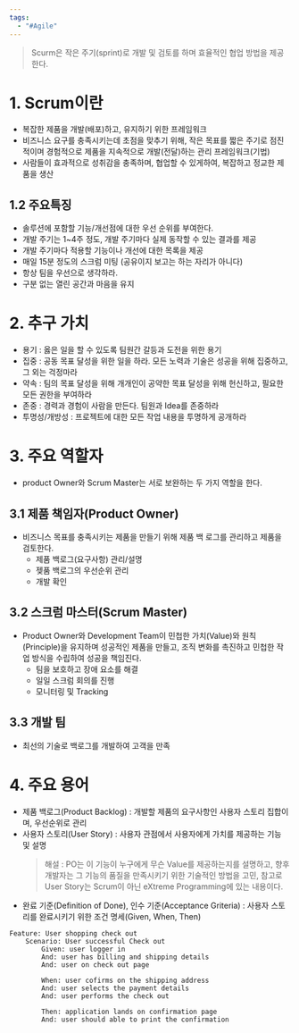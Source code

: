 ```yaml
---
tags:
  - "#Agile"
---
```

> Scurm은 작은 주기(sprint)로 개발 및 검토를 하며 효율적인 협업 방법을 제공한다.

# 1. Scrum이란
- 복잡한 제품을 개발(배포)하고, 유지하기 위한 프레임워크
- 비즈니스 요구를 충족시키는데 초점을 맞추기 위해, 작은 목표를 짧은 주기로 점진적이며 경험적으로 제품을 지속적으로 개발(전달)하는 관리 프레임워크(기법)
- 사람들이 효과적으로 성취감을 충족하며, 협업할 수 있게하여, 복잡하고 정교한 제품을 생산
## 1.2 주요특징
- 솔루션에 포함할 기능/개선점에 대한 우선 순위를 부여한다.
- 개발 주기는 1~4주 정도, 개발 주기마다 실제 동작할 수 있는 결과를 제공
- 개발 주기마다 적용할 기능이나 개선에 대한 목록을 제공
- 매일 15분 정도의 스크럼 미팅 (공유이지 보고는 하는 자리가 아니다)
- 항상 팀을 우선으로 생각하라.
- 구분 없는 열린 공간과 마음을 유지
# 2. 추구 가치
- 용기 : 옳은 일을 할 수 있도록 팀원간 갈등과 도전을 위한 용기
- 집중 : 공동 목표 달성을 위한 일을 하라. 모든 노력과 기술은 성공을 위해 집중하고, 그 외는 걱정마라
- 약속 : 팀의 목표 달성을 위해 개개인이 공약한 목표 달성을 위해 헌신하고, 필요한 모든 권한을 부여하라
- 존중 : 경력과 경험이 사람을 만든다. 팀원과 Idea를 존중하라
- 투명성/개방성 : 프로젝트에 대한 모든 작업 내용을 투명하게 공개하라
# 3. 주요 역할자
- product Owner와 Scrum Master는 서로 보완하는 두 가지 역할을 한다.
## 3.1 제품 책임자(Product Owner)
- 비즈니스 목표를 충족시키는 제품을 만들기 위해 제품 백 로그를 관리하고 제품을 검토한다.
	- 제품 백로그(요구사항) 관리/설명
	- 젲품 백로그의 우선순위 관리
	- 개발 확인
## 3.2 스크럼 마스터(Scrum Master)
- Product Owner와 Development Team이 민첩한 가치(Value)와 원칙(Principle)을 유지하며 성공적인 제품을 만들고, 조직 변화를 촉진하고 민첩한 작업 방식을 수립하여 성공을 책임진다.
	- 팀을 보호하고 장애 요소를 해결
	- 일일 스크럼 회의를 진행
	- 모니터링 및 Tracking
## 3.3 개발 팀
- 최선의 기술로 백로그를 개발하여 고객을 만족
# 4. 주요 용어
- 제품 백로그(Product Backlog) : 개발할 제품의 요구사항인 사용자 스토리 집합이며, 우선순위로 관리
- 사용자 스토리(User Story) : 사용자 관점에서 사용자에게 가치를 제공하는 기능 및 설명
	> 해설 : PO는 이 기능이 누구에게 무슨 Value를 제공하는지를 설명하고, 향후 개발자는 그 기능의 품질을 만족시키기 위한 기술적인 방법을 고민, 참고로 User Story는 Scrum이 아닌 eXtreme Programming에 있는 내용이다.
- 완료 기준(Definition of Done), 인수 기준(Acceptance Griteria) : 사용자 스토리를 완료시키기 위한 조건 명세(Given, When, Then)
```
Feature: User shopping check out
	Scenario: User successful Check out
		Given: user logger in
		And: user has billing and shipping details
		And: user on check out page

		When: user cofirms on the shipping address
		And: user selects the payment details
		And: user performs the check out

		Then: application lands on confirmation page
		And: user should able to print the confirmation
```
